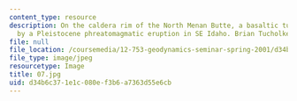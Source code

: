 ```yaml
---
content_type: resource
description: On the caldera rim of the North Menan Butte, a basaltic tuff cone formed
  by a Pleistocene phreatomagmatic eruption in SE Idaho. Brian Tucholke.
file: null
file_location: /coursemedia/12-753-geodynamics-seminar-spring-2001/d34b6c371e1c080ef3b6a7363d55e6cb_07.jpg
file_type: image/jpeg
resourcetype: Image
title: 07.jpg
uid: d34b6c37-1e1c-080e-f3b6-a7363d55e6cb
---
```

